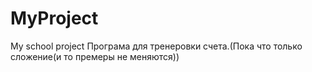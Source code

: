 # MyProject
My school project
Програма для тренеровки счета.(Пока что только сложение(и то премеры не меняются))
